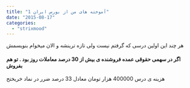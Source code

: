 ```yaml
---
title: "آموخته های من از بورس ایران 1"
date: "2015-08-17"
categories: 
  - "strixmood"
---
```


هر چند این اولین درسی که گرفتم نیست ولی تازه ترینشه و الان میخوام بنویسمش

#### اگر در سهمی حقوقی عمده فروشنده ی بیش از 30 درصد معاملات روز بود . تو هم بفروش

هزینه ی درس 400000 هزار تومان معادل 33 درصد ضرر در نماد خریختح
